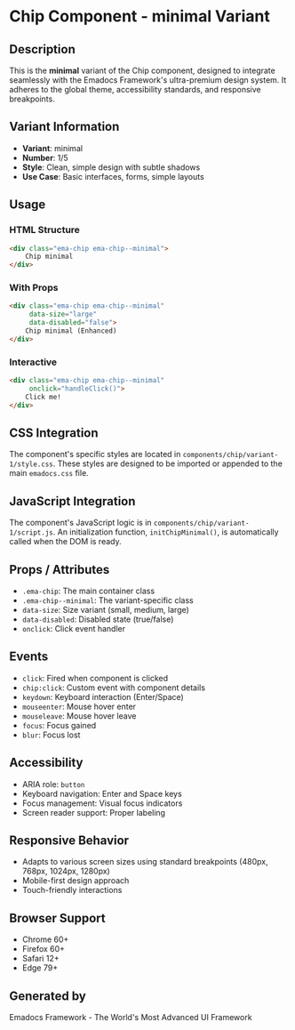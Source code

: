 # Chip Component - minimal Variant

## Description
This is the **minimal** variant of the Chip component, designed to integrate seamlessly with the Emadocs Framework's ultra-premium design system. It adheres to the global theme, accessibility standards, and responsive breakpoints.

## Variant Information
- **Variant**: minimal
- **Number**: 1/5
- **Style**: Clean, simple design with subtle shadows
- **Use Case**: Basic interfaces, forms, simple layouts

## Usage

### HTML Structure
```html
<div class="ema-chip ema-chip--minimal">
    Chip minimal
</div>
```

### With Props
```html
<div class="ema-chip ema-chip--minimal" 
     data-size="large" 
     data-disabled="false">
    Chip minimal (Enhanced)
</div>
```

### Interactive
```html
<div class="ema-chip ema-chip--minimal" 
     onclick="handleClick()">
    Click me!
</div>
```

## CSS Integration
The component's specific styles are located in `components/chip/variant-1/style.css`. These styles are designed to be imported or appended to the main `emadocs.css` file.

## JavaScript Integration
The component's JavaScript logic is in `components/chip/variant-1/script.js`. An initialization function, `initChipMinimal()`, is automatically called when the DOM is ready.

## Props / Attributes
- `.ema-chip`: The main container class
- `.ema-chip--minimal`: The variant-specific class
- `data-size`: Size variant (small, medium, large)
- `data-disabled`: Disabled state (true/false)
- `onclick`: Click event handler

## Events
- `click`: Fired when component is clicked
- `chip:click`: Custom event with component details
- `keydown`: Keyboard interaction (Enter/Space)
- `mouseenter`: Mouse hover enter
- `mouseleave`: Mouse hover leave
- `focus`: Focus gained
- `blur`: Focus lost

## Accessibility
- ARIA role: `button`
- Keyboard navigation: Enter and Space keys
- Focus management: Visual focus indicators
- Screen reader support: Proper labeling

## Responsive Behavior
- Adapts to various screen sizes using standard breakpoints (480px, 768px, 1024px, 1280px)
- Mobile-first design approach
- Touch-friendly interactions

## Browser Support
- Chrome 60+
- Firefox 60+
- Safari 12+
- Edge 79+

## Generated by
Emadocs Framework - The World's Most Advanced UI Framework
